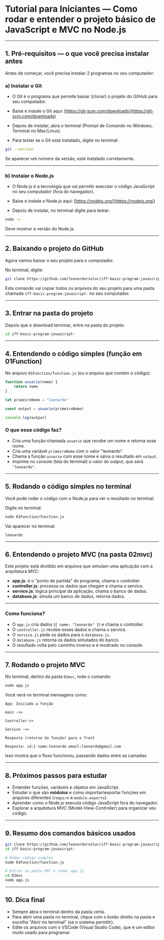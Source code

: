 # Tutorial para Iniciantes — Como rodar e entender o projeto básico de JavaScript e MVC no Node.js

---

## 1. Pré-requisitos — o que você precisa instalar antes

Antes de começar, você precisa instalar 2 programas no seu computador:

### a) Instalar o Git

-   O Git é o programa que permite baixar (clonar) o projeto do GitHub para seu computador.

-   Baixe e instale o Git aqui: [https://git-scm.com/downloads](https://git-scm.com/downloads)

-   Depois de instalar, abra o terminal (Prompt de Comando no Windows, Terminal no Mac/Linux).

-   Para testar se o Git está instalado, digite no terminal:

```bash
git --version
```

Se aparecer um número da versão, está instalado corretamente.

---

### b) Instalar o Node.js

-   O Node.js é a tecnologia que vai permitir executar o código JavaScript no seu computador (fora do navegador).

-   Baixe e instale o Node.js aqui: [https://nodejs.org/](https://nodejs.org/)

-   Depois de instalar, no terminal digite para testar:

```bash
node -v
```

Deve mostrar a versão do Node.js.

---

## 2. Baixando o projeto do GitHub

Agora vamos baixar o seu projeto para o computador.

No terminal, digite:

```bash
git clone https://github.com/leonardorsolar/iff-basic-program-javascript-
```

Este comando vai copiar todos os arquivos do seu projeto para uma pasta chamada `iff-basic-program-javascript-` no seu computador.

---

## 3. Entrar na pasta do projeto

Depois que o download terminar, entre na pasta do projeto:

```bash
cd iff-basic-program-javascript-
```

---

## 4. Entendendo o código simples (função em 01Function)

No arquivo `01Function/function.js` (ou o arquivo que contém o código):

```js
function usuario(nome) {
    return nome
}

let primeiroNome = "leonardo"

const output = usuario(primeiroNome)

console.log(output)
```

### O que esse código faz?

-   Cria uma função chamada `usuario` que recebe um nome e retorna esse nome.
-   Cria uma variável `primeiroNome` com o valor "leonardo".
-   Chama a função `usuario` com esse nome e salva o resultado em `output`.
-   Imprime no console (tela do terminal) o valor do output, que será `"leonardo"`.

---

## 5. Rodando o código simples no terminal

Você pode rodar o código com o Node.js para ver o resultado no terminal.

Digite no terminal:

```bash
node 01Function/function.js
```

Vai aparecer no terminal:

```
leonardo
```

---

## 6. Entendendo o projeto MVC (na pasta 02mvc)

Este projeto está dividido em arquivos que simulam uma aplicação com a arquitetura MVC:

-   **app.js**: é o "ponto de partida" do programa, chama o controller.
-   **controller.js**: processa os dados que chegam e chama o service.
-   **service.js**: lógica principal da aplicação, chama o banco de dados.
-   **database.js**: simula um banco de dados, retorna dados.

---

### Como funciona?

-   O `app.js` cria dados (`{ name: "leonardo" }`) e chama o controller.
-   O `controller.js` recebe esses dados e chama o service.
-   O `service.js` pede os dados para o `database.js`.
-   O `database.js` retorna os dados simulados do banco.
-   O resultado volta pelo caminho inverso e é mostrado no console.

---

## 7. Rodando o projeto MVC

No terminal, dentro da pasta `02mvc`, rode o comando:

```bash
node app.js
```

Você verá no terminal mensagens como:

```
App: Iniciado a função

main ->>

Controller->>

Service ->>

Resposta (retorno da função) para o front

Resposta: id:1 name:leonardo email:leonardo@gmail.com
```

Isso mostra que o fluxo funcionou, passando dados entre as camadas.

---

## 8. Próximos passos para estudar

-   Entender funções, variáveis e objetos em JavaScript.
-   Estudar o que são **módulos** e como importar/exportar funções em arquivos diferentes (`require` e `module.exports`).
-   Aprender como o Node.js executa código JavaScript fora do navegador.
-   Explorar a arquitetura MVC (Model-View-Controller) para organizar seu código.

---

## 9. Resumo dos comandos básicos usados

```bash
git clone https://github.com/leonardorsolar/iff-basic-program-javascript-
cd iff-basic-program-javascript-

# Rodar código simples
node 01Function/function.js

# Entrar na pasta MVC e rodar app.js
cd 02mvc
node app.js
```

---

## 10. Dica final

-   Sempre abra o terminal dentro da pasta certa.
-   Para abrir uma pasta no terminal, clique com o botão direito na pasta e escolha "Abrir no terminal" (se o sistema permitir).
-   Edite os arquivos com o VSCode (Visual Studio Code), que é um editor muito usado para programar.
